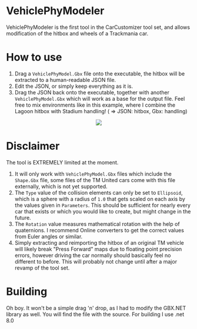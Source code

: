 # VehiclePhyModeler
VehiclePhyModeler is the first tool in the CarCustomizer tool set, and allows modification of the hitbox and wheels of a Trackmania car.
# How to use
1. Drag a `VehiclePhyModel.Gbx` file onto the executable, the hitbox will be extracted to a human-readable JSON file.
2. Edit the JSON, or simply keep everything as it is.
3. Drag the JSON back onto the executable, together with another `VehiclePhyModel.Gbx` which will work as a base for the output file. Feel free to mix environments like in this example, where I combine the Lagoon hitbox with Stadium handling! ( => JSON: hitbox, Gbx: handling)

<p align="center"><img src="https://drive.google.com/uc?export=download&id=17NwNgNlHRHa2LT23Omm3YRV4AYTREo3_"/></p>

# Disclaimer
The tool is EXTREMELY limited at the moment.
1. It will only work with `VehiclePhyModel.Gbx` files which include the `Shape.Gbx` file, some files of the TM United cars come with this file externally, which is not yet supported.
2. The `Type` value of the collision elements can only be set to `Ellipsoid`, which is a sphere with a radius of `1.0` that gets scaled on each axis by the values given in `Parameters`. This should be sufficient for nearly every car that exists or which you would like to create, but might change in the future.
3. The `Rotation` value measures mathematical rotation with the help of quaternions. I recommend Online converters to get the correct values from Euler angles or similar.
4. Simply extracting and reimporting the hitbox of an original TM vehicle will likely break "Press Forward" maps due to floating point precision errors, however driving the car normally should basically feel no different to before. This will probably not change until after a major revamp of the tool set.

# Building
Oh boy. It won't be a simple drag 'n' drop, as I had to modify the GBX.NET library as well. You will find the file with the source.
For building I use .net 8.0
